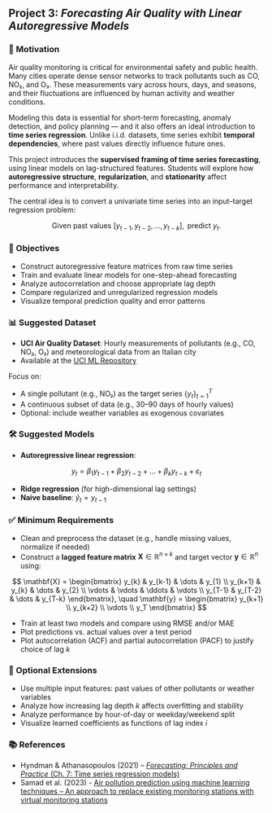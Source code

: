## Project 3: *Forecasting Air Quality with Linear Autoregressive Models*

### 🧠 Motivation

Air quality monitoring is critical for environmental safety and public health. Many cities operate dense sensor networks to track pollutants such as CO, NO₂, and O₃. These measurements vary across hours, days, and seasons, and their fluctuations are influenced by human activity and weather conditions.

Modeling this data is essential for short-term forecasting, anomaly detection, and policy planning — and it also offers an ideal introduction to **time series regression**. Unlike i.i.d. datasets, time series exhibit **temporal dependencies**, where past values directly influence future ones.

This project introduces the **supervised framing of time series forecasting**, using linear models on lag-structured features. Students will explore how **autoregressive structure**, **regularization**, and **stationarity** affect performance and interpretability.

The central idea is to convert a univariate time series into an input–target regression problem:

$$
\text{Given past values } [y_{t-1}, y_{t-2}, \dots, y_{t-k}], \text{ predict } y_t.
$$

### 🎯 Objectives

- Construct autoregressive feature matrices from raw time series  
- Train and evaluate linear models for one-step-ahead forecasting  
- Analyze autocorrelation and choose appropriate lag depth  
- Compare regularized and unregularized regression models  
- Visualize temporal prediction quality and error patterns

### 📊 Suggested Dataset

- **UCI Air Quality Dataset**: Hourly measurements of pollutants (e.g., CO, NO₂, O₃) and meteorological data from an Italian city  
- Available at the [UCI ML Repository](https://archive.ics.uci.edu/ml/datasets/Air+Quality)

Focus on:
- A single pollutant (e.g., NO₂) as the target series $\{y_t\}_{t=1}^T$  
- A continuous subset of data (e.g., 30–90 days of hourly values)  
- Optional: include weather variables as exogenous covariates

### 🛠️ Suggested Models

- **Autoregressive linear regression**:

$$
y_t = \beta_1 y_{t-1} + \beta_2 y_{t-2} + \dots + \beta_k y_{t-k} + \varepsilon_t
$$

- **Ridge regression** (for high-dimensional lag settings)  
- **Naive baseline**: $`\hat{y}_t = y_{t-1}`$


### ✅ Minimum Requirements

- Clean and preprocess the dataset (e.g., handle missing values, normalize if needed)  
- Construct a **lagged feature matrix** $\mathbf{X} \in \mathbb{R}^{n \times k}$ and target vector $\mathbf{y} \in \mathbb{R}^{n}$ using:

$$
\mathbf{X} = 
\begin{bmatrix}
y_{k} & y_{k-1} & \dots & y_{1} \\
y_{k+1} & y_{k} & \dots & y_{2} \\
\vdots & \vdots & \ddots & \vdots \\
y_{T-1} & y_{T-2} & \dots & y_{T-k}
\end{bmatrix},
\quad
\mathbf{y} =
\begin{bmatrix}
y_{k+1} \\
y_{k+2} \\
\vdots \\
y_T
\end{bmatrix}
$$

- Train at least two models and compare using RMSE and/or MAE  
- Plot predictions vs. actual values over a test period  
- Plot autocorrelation (ACF) and partial autocorrelation (PACF) to justify choice of lag $k$

### 🚀 Optional Extensions

- Use multiple input features: past values of other pollutants or weather variables  
- Analyze how increasing lag depth $k$ affects overfitting and stability   
- Analyze performance by hour-of-day or weekday/weekend split  
- Visualize learned coefficients as functions of lag index $i$

### 📚 References

- Hyndman & Athanasopoulos (2021) – [*Forecasting: Principles and Practice* (Ch. 7: Time series regression models)](https://otexts.com/fpp3/regression.html)  
- Samad et al. (2023) - [Air pollution prediction using machine learning techniques – An approach to replace existing monitoring stations with virtual monitoring stations](https://www.sciencedirect.com/science/article/pii/S1352231023004132)
